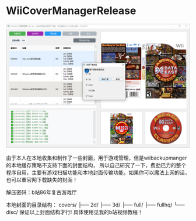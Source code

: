 # WiiCoverManagerRelease

![image](https://github.com/wei134102/WiiCoverManagerRelease/blob/main/%E4%B8%BB%E7%95%8C%E9%9D%A2.PNG)


由于本人在本地收集和制作了一些封面，用于游戏管理，但是wiibackupmanger的本地缓存策略不支持下面的封面结构，
所以自己研究了一下，费劲巴力的整个程序自用，主要有游戏扫描功能和本地封面传输功能，如果你可以魔法上网的话，也可以重官网下载缺失的封面！




解压密码：b站86年复古游戏厅

本地封面的目录结构：
covers/
├── 2d/
├── 3d/
├── full/
├── fullhq/
└── disc/
保证以上封面结构才行!
具体使用见我的b站视频教程！

